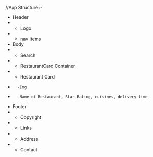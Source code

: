//App Structure :-

- Header
- - Logo
- - nav Items
- Body
- - Search
- - RestaurantCard Container
- - Restaurant Card
-       -Img
-       -Name of Restaurant, Star Rating, cuisines, delivery time
- Footer
- - Copyright
- - Links
- - Address
- - Contact
